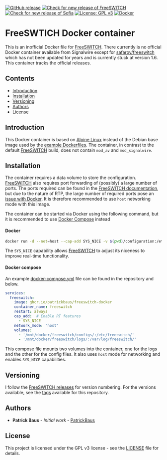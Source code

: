 [![GitHub release](https://img.shields.io/github/release/PatrickBaus/freeswitch-docker.svg)](https://github.com/PatrickBaus/freeswitch-docker/releases/latest)
[![Check for new release of FreeSWITCH](https://github.com/PatrickBaus/freeswitch-docker/actions/workflows/updater_freeswitch.yml/badge.svg)](https://github.com/PatrickBaus/freeswitch-docker/actions/workflows/updater_freeswitch.yml)
[![Check for new release of Sofia](https://github.com/PatrickBaus/freeswitch-docker/actions/workflows/updater_sofia.yml/badge.svg)](https://github.com/PatrickBaus/freeswitch-docker/actions/workflows/updater_sofia.yml)
[![License: GPL v3](https://img.shields.io/badge/License-GPL%20v3-blue.svg)](LICENSE)
[![Docker](https://img.shields.io/badge/docker-%230db7ed.svg?style=flat&logo=docker&logoColor=white)](https://github.com/PatrickBaus/freeswitch-docker/pkgs/container/freeswitch-docker)
# FreeSWTICH Docker container
This is an inofficial Docker file for [FreeSWITCH](https://signalwire.com/freeswitch). There currently is no official Docker container available from Signalwire except for [safarov/freeswitch](https://hub.docker.com/r/safarov/freeswitch) which has not been updated for years and is currently stuck at version 1.6. This container tracks the official releases.

## Contents
- [Introduction](#introduction)
- [Installation](#installation)
- [Versioning](#versioning)
- [Authors](#authors)
- [License](#license)

## Introduction
This Docker container is based on [Alpine Linux](https://alpinelinux.org/) instead of the Debian base image used by the [example Dockerfiles](https://github.com/signalwire/freeswitch#build-from-source). The container, in contrast to the default [FreeSWITCH](https://signalwire.com/freeswitch) build, does not contain `mod_av` and `mod_signalwire`.

## Installation
The container requires a data volume to store the configuration. [FreeSWITCH](https://signalwire.com/freeswitch) also requires port forwarding of (possibly) a large number of ports. The ports required can be found in the [FreeSWITCH documentation](https://developer.signalwire.com/freeswitch/FreeSWITCH-Explained/Networking/Firewall_1048908/), but due to the nature of RTP, the large number of required ports pose an [issue with Docker](https://github.com/moby/moby/issues/11185). It is therefore recommended to use `host` networking mode with this image.

The container can be started via Docker using the following command, but it is recommended to use [Docker Compose](https://docs.docker.com/compose/) instead

#### Docker
```bash
docker run -d --net=host --cap-add SYS_NICE -v $(pwd)/configuration:/etc/freeswitch ghcr.io/patrickbaus/freeswitch-docker
```

The `SYS_NICE` capability allows [FreeSWITCH](https://signalwire.com/freeswitch) to adjust its niceness to improve real-time functionality.

#### Docker compose
An example [docker-compose.yml](docker-compose.yml) file can be found in the repository and below.

```yaml
services:
  freeswitch:
    image: ghcr.io/patrickbaus/freeswitch-docker
    container_name: freeswitch
    restart: always
    cap_add:  # Enable RT features
      - SYS_NICE
    network_mode: "host"
    volumes:
      - '/mnt/docker/freeswitch/configs/:/etc/freeswitch/'
      - '/mnt/docker/freeswitch/logs/:/var/log/freeswitch/'
```

This compose file mounts two volumes into the container, one for the logs and the other for the config files. It also uses `host` mode for networking and enables `SYS_NICE` capabilities.

## Versioning
I follow the [FreeSWITCH releases](https://github.com/signalwire/freeswitch/releases) for version numbering. For the versions available, see the [tags](../../tags) available for this repository.

## Authors
* **Patrick Baus** - *Initial work* - [PatrickBaus](https://github.com/PatrickBaus)

## License
This project is licensed under the GPL v3 license - see the [LICENSE](LICENSE) file for details.
